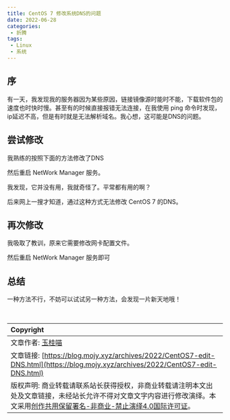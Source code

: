 ```yaml
---
title: CentOS 7 修改系统DNS的问题
date: 2022-06-28
categories:
 - 折腾
tags:
 - Linux
 - 系统
---
```


## 序

有一天，我发现我的服务器因为某些原因，链接镜像源时能时不能，下载软件包的速度也时快时慢。甚至有的时候直接报错无法连接，在我使用 ping 命令时发现，ip延迟不高，但是有时就是无法解析域名。我心想，这可能是DNS的问题。

## 尝试修改

我熟练的按照下面的方法修改了DNS

<RecoDemo :collapse="true">
<template slot="code-shell">
<pre>
vim /etc/resolv.conf
</pre>
</template>
<template slot="code-conf">
<pre>
114.114.114.114
8.8.8.8
</pre>
</template>
</RecoDemo>

然后重启 NetWork Manager 服务。

我发现，它并没有用，我就奇怪了。平常都有用的啊？

后来网上一搜才知道，通过这种方式无法修改 CentOS 7 的DNS。

## 再次修改

我吸取了教训，原来它需要修改网卡配置文件。

<RecoDemo :collapse="true">
<template slot="code-shell">
<pre>
cd /etc/sysconfig/network-scripts
ls
我这边是 ifcfg-eth0 ，每台机器都不尽相同，选第一个
vi ifcfg-eth0
</pre>
</template>
<template slot="code-conf">
<pre>
在最后添加：
DNS1=114.114.114.114
DNS2=8.8.8.8
</pre>
</template>
</RecoDemo>

然后重启 NetWork Manager 服务即可

## 总结

一种方法不行，不妨可以试试另一种方法，会发现一片新天地哦！

<br>

| Copyright |
| :-----|
| 文章作者: <a href="mailto:abcd2890000456@126.com">玉桂喵</a> |
| 文章链接: [https://blog.mojy.xyz/archives/2022/CentOS7-edit-DNS.html](https://blog.mojy.xyz/archives/2022/CentOS7-edit-DNS.html) |
| 版权声明: 商业转载请联系站长获得授权，非商业转载请注明本文出处及文章链接，未经站长允许不得对文章文字内容进行修改演绎。本文采用[创作共用保留署名-非商业-禁止演绎4.0国际许可证](https://creativecommons.org/licenses/by-nc-nd/4.0/)。 |
